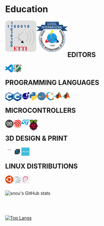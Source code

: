 # **Education**
[<img align="left" alt="ETTI" width="100px" src="images\ETTI.png" />][Etti_site]
[<img align="left" alt="ICHB" width="100px" src="images\ichb.png" />][Ichb_site]

<br />
<br />
<br />
<br />

## EDITORS
[<img align="left" alt="Visual Studio Code" width="26px" src="https://raw.githubusercontent.com/github/explore/80688e429a7d4ef2fca1e82350fe8e3517d3494d/topics/visual-studio-code/visual-studio-code.png" />][VS_site]
[<img align="left" alt="Vim" width="26px" src="images\vim.png" />][Vim_site]

<br />

## PROGRAMMING LANGUAGES
[<img align="left" alt="C language" width="26px" src="images\C_language.png" />][C_site]
[<img align="left" alt="C++ language" width="26px" src="images\Cpp_language.png" />][C++_site]
[<img align="left" alt="Lua language" width="26px" src="images\Lua_language.png" />][Lua_site]
[<img align="left" alt="Python language" width="26px" src="images\Python_language.png" />][Python_site]
[<img align="left" alt="mysql" width="26px" src="images\mysql.png" />][Mysql_site]
[<img align="left" alt="Octave" width="26px" src="images\octave.png" />][Octave_site]
[<img align="left" alt="Matlab" width="26px" src="images\matlab.png" />][Matlab_site]
[<img align="left" alt="Bash" width="26px" src="images\matlab.png" />][Bash_site]


<br />

## MICROCONTROLLERS
[<img align="left" alt="arduino" width="26px" src="images\arduino.png" />][Arduino_site]
[<img align="left" alt="espressif" width="26px" src="images\espressif.png" />][Espressif_site]
[<img align="left" alt="STMicroellectronics" width="26px" src="images\STM.png" />][STM_site]
[<img align="left" alt="Raspberry pi" width="26px" src="images\raspberry_pi.png" />][RPI_site]

<br />

## 3D DESIGN & PRINT
[<img align="left" alt="Autodesk inventor" width="26px" src="images\autodesk_inventor.png" />][Inventor_site]
[<img align="left" alt="Cura" width="26px" src="images\Ultimaker_cura.png" />][Cura_site]
[<img align="left" alt="Creality" width="26px" src="images\creality.png" />][Creality_site]

<br />

## LINUX DISTRIBUTIONS
[<img align="left" alt="Ubuntu" width="26px" src="images\ubuntu.png" />][Ubuntu_site]
[<img align="left" alt="Kali" width="26px" src="images\kali.png" />][Kali_site]
[<img align="left" alt="Raspbian" width="26px" src="images\raspbian.png" />][Raspbian_site]

<br />
<br />

![snou's GitHub stats](https://github-readme-stats.vercel.app/api?username=snouragan&show_icons=true&theme=cobalt&count_private=true)

<br />
<br />

[![Top Langs](https://github-readme-stats.vercel.app/api/top-langs/?username=snouragan)](https://github.com/anuraghazra/github-readme-stats)


[thingiverse]: https://www.thingiverse.com/snou/designs
[VS_site]: https://code.visualstudio.com/
[Vim_site]: https://www.vim.org
[C_site]: https://en.wikipedia.org/wiki/C_(programming_language)
[C++_site]: https://en.wikipedia.org/wiki/CPP
[Lua_site]: https://www.lua.org/
[Python_site]: https://www.python.org/
[Mysql_site]: https://www.mysql.com/
[Octave_site]: https://www.gnu.org/software/octave/index
[Matlab_site]: https://www.mathworks.com/products/matlab.html
[Arduino_site]: https://www.arduino.cc/
[Espressif_site]: https://www.espressif.com/
[STM_site]: https://www.st.com/content/st_com/en.html
[RPI_site]: https://www.raspberrypi.org/
[Inventor_site]: https://www.autodesk.com/products/inventor/overview
[Cura_site]: https://ultimaker.com/software/ultimaker-cura
[Creality_site]: https://www.creality.com/
[Ubuntu_site]: https://ubuntu.com/
[Kali_site]: https://www.kali.org/
[Raspbian_site]: https://www.raspberrypi.com/software/
[Etti_site]: http://www.electronica.pub.ro/
[Ichb_site]: https://www.ichb.ro/
[Bash_site]: https://www.gnu.org/software/bash/
